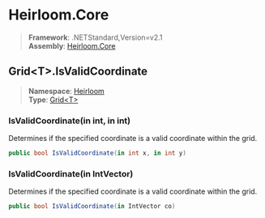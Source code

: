 # Heirloom.Core

> **Framework**: .NETStandard,Version=v2.1  
> **Assembly**: [Heirloom.Core][0]  

## Grid\<T>.IsValidCoordinate

> **Namespace**: [Heirloom][0]  
> **Type**: [Grid\<T>][1]  

### IsValidCoordinate(in int, in int)

Determines if the specified coordinate is a valid coordinate within the grid.

```cs
public bool IsValidCoordinate(in int x, in int y)
```

### IsValidCoordinate(in IntVector)

Determines if the specified coordinate is a valid coordinate within the grid.

```cs
public bool IsValidCoordinate(in IntVector co)
```

[0]: ../../../Heirloom.Core.md
[1]: ../Grid[T].md
